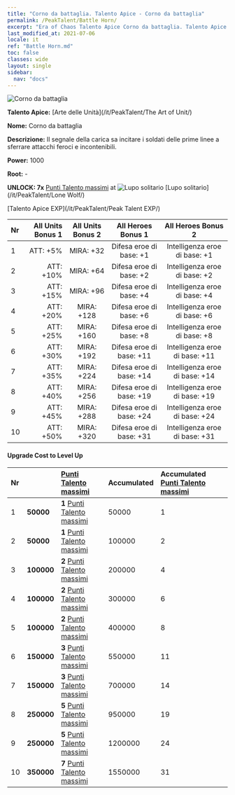 ```yaml
---
title: "Corno da battaglia. Talento Apice - Corno da battaglia"
permalink: /PeakTalent/Battle Horn/
excerpt: "Era of Chaos Talento Apice Corno da battaglia. Talento Apice Corno da battaglia. Corno da battaglia"
last_modified_at: 2021-07-06
locale: it
ref: "Battle Horn.md"
toc: false
classes: wide
layout: single
sidebar:
  nav: "docs"
---
```


  ![Corno da battaglia](/images/pt/talent_2004.png)

  **Talento Apice:** [Arte delle Unità](/it/PeakTalent/The Art of Unit/)

  **Nome:** Corno da battaglia

  **Descrizione:** Il segnale della carica sa incitare i soldati delle prime linee a sferrare attacchi feroci e incontenibili.

  **Power:** 1000

  **Root:** -

  **UNLOCK: 7x** [Punti Talento massimi](/ItemsIT/con_934/) at ![Lupo solitario](/images/pt/talent_2001.png) [Lupo solitario](/it/PeakTalent/Lone Wolf/)

  [Talento Apice EXP](/it/PeakTalent/Peak Talent EXP/)

  | Nr | All Units Bonus 1 | All Units Bonus 2 | All Heroes Bonus 1 | All Heroes Bonus 2 |
  |:---|--------------:|:-------------:|:-------------:|:-------------:|
  | 1 | ATT: +5% | MIRA: +32 | Difesa eroe di base: +1 | Intelligenza eroe di base: +1 |
  | 2 | ATT: +10% | MIRA: +64 | Difesa eroe di base: +2 | Intelligenza eroe di base: +2 |
  | 3 | ATT: +15% | MIRA: +96 | Difesa eroe di base: +4 | Intelligenza eroe di base: +4 |
  | 4 | ATT: +20% | MIRA: +128 | Difesa eroe di base: +6 | Intelligenza eroe di base: +6 |
  | 5 | ATT: +25% | MIRA: +160 | Difesa eroe di base: +8 | Intelligenza eroe di base: +8 |
  | 6 | ATT: +30% | MIRA: +192 | Difesa eroe di base: +11 | Intelligenza eroe di base: +11 |
  | 7 | ATT: +35% | MIRA: +224 | Difesa eroe di base: +14 | Intelligenza eroe di base: +14 |
  | 8 | ATT: +40% | MIRA: +256 | Difesa eroe di base: +19 | Intelligenza eroe di base: +19 |
  | 9 | ATT: +45% | MIRA: +288 | Difesa eroe di base: +24 | Intelligenza eroe di base: +24 |
  | 10 | ATT: +50% | MIRA: +320 | Difesa eroe di base: +31 | Intelligenza eroe di base: +31 |


#### Upgrade Cost to Level Up

  | Nr | <i class="fas fa-coins"/> | [Punti Talento massimi](/ItemsIT/con_934/) | Accumulated <i class="fas fa-coins"/> | Accumulated [Punti Talento massimi](/ItemsIT/con_934/) |
  |:---|:--------------|:-------------|:-------------|:-------------|
  | 1 | **50000** | **1** [Punti Talento massimi](/ItemsIT/con_934/) | 50000 | 1 |
  | 2 | **50000** | **1** [Punti Talento massimi](/ItemsIT/con_934/) | 100000 | 2 |
  | 3 | **100000** | **2** [Punti Talento massimi](/ItemsIT/con_934/) | 200000 | 4 |
  | 4 | **100000** | **2** [Punti Talento massimi](/ItemsIT/con_934/) | 300000 | 6 |
  | 5 | **100000** | **2** [Punti Talento massimi](/ItemsIT/con_934/) | 400000 | 8 |
  | 6 | **150000** | **3** [Punti Talento massimi](/ItemsIT/con_934/) | 550000 | 11 |
  | 7 | **150000** | **3** [Punti Talento massimi](/ItemsIT/con_934/) | 700000 | 14 |
  | 8 | **250000** | **5** [Punti Talento massimi](/ItemsIT/con_934/) | 950000 | 19 |
  | 9 | **250000** | **5** [Punti Talento massimi](/ItemsIT/con_934/) | 1200000 | 24 |
  | 10 | **350000** | **7** [Punti Talento massimi](/ItemsIT/con_934/) | 1550000 | 31 |
